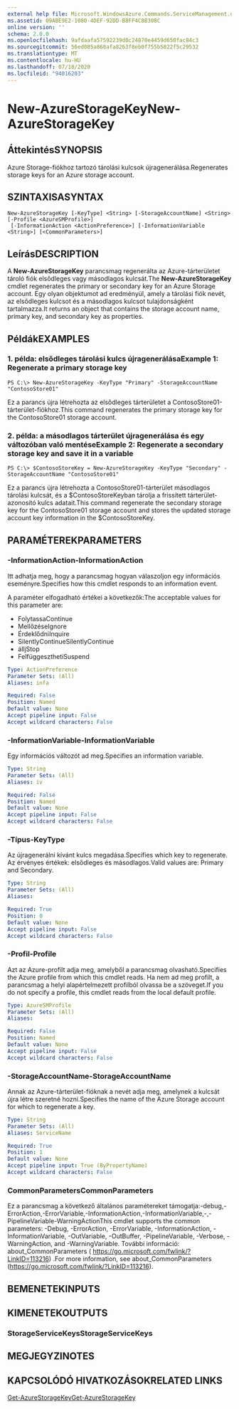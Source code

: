```yaml
---
external help file: Microsoft.WindowsAzure.Commands.ServiceManagement.dll-Help.xml
ms.assetid: 09ABE9E2-1080-4DEF-92DD-B8FF4C8B308C
online version: ''
schema: 2.0.0
ms.openlocfilehash: 9afdaafa57592239d0c24870e4459d650fac84c3
ms.sourcegitcommit: 56ed085a868afa8263f8eb0f755b5822f5c29532
ms.translationtype: MT
ms.contentlocale: hu-HU
ms.lasthandoff: 07/18/2020
ms.locfileid: "94016203"
---
```

# <span data-ttu-id="8a741-101">New-AzureStorageKey</span><span class="sxs-lookup"><span data-stu-id="8a741-101">New-AzureStorageKey</span></span>

## <span data-ttu-id="8a741-102">Áttekintés</span><span class="sxs-lookup"><span data-stu-id="8a741-102">SYNOPSIS</span></span>
<span data-ttu-id="8a741-103">Azure Storage-fiókhoz tartozó tárolási kulcsok újragenerálása.</span><span class="sxs-lookup"><span data-stu-id="8a741-103">Regenerates storage keys for an Azure storage account.</span></span>

## <span data-ttu-id="8a741-104">SZINTAXISA</span><span class="sxs-lookup"><span data-stu-id="8a741-104">SYNTAX</span></span>

```
New-AzureStorageKey [-KeyType] <String> [-StorageAccountName] <String> [-Profile <AzureSMProfile>]
 [-InformationAction <ActionPreference>] [-InformationVariable <String>] [<CommonParameters>]
```

## <span data-ttu-id="8a741-105">Leírás</span><span class="sxs-lookup"><span data-stu-id="8a741-105">DESCRIPTION</span></span>
<span data-ttu-id="8a741-106">A **New-AzureStorageKey** parancsmag regenerálta az Azure-tárterületet tároló fiók elsődleges vagy másodlagos kulcsát.</span><span class="sxs-lookup"><span data-stu-id="8a741-106">The **New-AzureStorageKey** cmdlet regenerates the primary or secondary key for an Azure Storage account.</span></span>
<span data-ttu-id="8a741-107">Egy olyan objektumot ad eredményül, amely a tárolási fiók nevét, az elsődleges kulcsot és a másodlagos kulcsot tulajdonságként tartalmazza.</span><span class="sxs-lookup"><span data-stu-id="8a741-107">It returns an object that contains the storage account name, primary key, and secondary key as properties.</span></span>

## <span data-ttu-id="8a741-108">Példák</span><span class="sxs-lookup"><span data-stu-id="8a741-108">EXAMPLES</span></span>

### <span data-ttu-id="8a741-109">1. példa: elsődleges tárolási kulcs újragenerálása</span><span class="sxs-lookup"><span data-stu-id="8a741-109">Example 1: Regenerate a primary storage key</span></span>
```
PS C:\> New-AzureStorageKey -KeyType "Primary" -StorageAccountName "ContosoStore01"
```

<span data-ttu-id="8a741-110">Ez a parancs újra létrehozta az elsődleges tárterületet a ContosoStore01-tárterület-fiókhoz.</span><span class="sxs-lookup"><span data-stu-id="8a741-110">This command regenerates the primary storage key for the ContosoStore01 storage account.</span></span>

### <span data-ttu-id="8a741-111">2. példa: a másodlagos tárterület újragenerálása és egy változóban való mentése</span><span class="sxs-lookup"><span data-stu-id="8a741-111">Example 2: Regenerate a secondary storage key and save it in a variable</span></span>
```
PS C:\> $ContosoStoreKey = New-AzureStorageKey -KeyType "Secondary" -StorageAccountName "ContosoStore01"
```

<span data-ttu-id="8a741-112">Ez a parancs újra létrehozta a ContosoStore01-tárterület másodlagos tárolási kulcsát, és a $ContosoStoreKeyban tárolja a frissített tárterület-azonosító kulcs adatait.</span><span class="sxs-lookup"><span data-stu-id="8a741-112">This command regenerate the secondary storage key for the ContosoStore01 storage account and stores the updated storage account key information in the $ContosoStoreKey.</span></span>

## <span data-ttu-id="8a741-113">PARAMÉTEREK</span><span class="sxs-lookup"><span data-stu-id="8a741-113">PARAMETERS</span></span>

### <span data-ttu-id="8a741-114">-InformationAction</span><span class="sxs-lookup"><span data-stu-id="8a741-114">-InformationAction</span></span>
<span data-ttu-id="8a741-115">Itt adhatja meg, hogy a parancsmag hogyan válaszoljon egy információs eseményre.</span><span class="sxs-lookup"><span data-stu-id="8a741-115">Specifies how this cmdlet responds to an information event.</span></span>

<span data-ttu-id="8a741-116">A paraméter elfogadható értékei a következők:</span><span class="sxs-lookup"><span data-stu-id="8a741-116">The acceptable values for this parameter are:</span></span>

- <span data-ttu-id="8a741-117">Folytassa</span><span class="sxs-lookup"><span data-stu-id="8a741-117">Continue</span></span>
- <span data-ttu-id="8a741-118">Mellőzése</span><span class="sxs-lookup"><span data-stu-id="8a741-118">Ignore</span></span>
- <span data-ttu-id="8a741-119">Érdeklődni</span><span class="sxs-lookup"><span data-stu-id="8a741-119">Inquire</span></span>
- <span data-ttu-id="8a741-120">SilentlyContinue</span><span class="sxs-lookup"><span data-stu-id="8a741-120">SilentlyContinue</span></span>
- <span data-ttu-id="8a741-121">állj</span><span class="sxs-lookup"><span data-stu-id="8a741-121">Stop</span></span>
- <span data-ttu-id="8a741-122">Felfüggesztheti</span><span class="sxs-lookup"><span data-stu-id="8a741-122">Suspend</span></span>

```yaml
Type: ActionPreference
Parameter Sets: (All)
Aliases: infa

Required: False
Position: Named
Default value: None
Accept pipeline input: False
Accept wildcard characters: False
```

### <span data-ttu-id="8a741-123">-InformationVariable</span><span class="sxs-lookup"><span data-stu-id="8a741-123">-InformationVariable</span></span>
<span data-ttu-id="8a741-124">Egy információs változót ad meg.</span><span class="sxs-lookup"><span data-stu-id="8a741-124">Specifies an information variable.</span></span>

```yaml
Type: String
Parameter Sets: (All)
Aliases: iv

Required: False
Position: Named
Default value: None
Accept pipeline input: False
Accept wildcard characters: False
```

### <span data-ttu-id="8a741-125">-Típus</span><span class="sxs-lookup"><span data-stu-id="8a741-125">-KeyType</span></span>
<span data-ttu-id="8a741-126">Az újragenerálni kívánt kulcs megadása.</span><span class="sxs-lookup"><span data-stu-id="8a741-126">Specifies which key to regenerate.</span></span>
<span data-ttu-id="8a741-127">Az érvényes értékek: elsődleges és másodlagos.</span><span class="sxs-lookup"><span data-stu-id="8a741-127">Valid values are: Primary and Secondary.</span></span>

```yaml
Type: String
Parameter Sets: (All)
Aliases: 

Required: True
Position: 0
Default value: None
Accept pipeline input: False
Accept wildcard characters: False
```

### <span data-ttu-id="8a741-128">-Profil</span><span class="sxs-lookup"><span data-stu-id="8a741-128">-Profile</span></span>
<span data-ttu-id="8a741-129">Azt az Azure-profilt adja meg, amelyből a parancsmag olvasható.</span><span class="sxs-lookup"><span data-stu-id="8a741-129">Specifies the Azure profile from which this cmdlet reads.</span></span>
<span data-ttu-id="8a741-130">Ha nem ad meg profilt, a parancsmag a helyi alapértelmezett profilból olvassa be a szöveget.</span><span class="sxs-lookup"><span data-stu-id="8a741-130">If you do not specify a profile, this cmdlet reads from the local default profile.</span></span>

```yaml
Type: AzureSMProfile
Parameter Sets: (All)
Aliases: 

Required: False
Position: Named
Default value: None
Accept pipeline input: False
Accept wildcard characters: False
```

### <span data-ttu-id="8a741-131">-StorageAccountName</span><span class="sxs-lookup"><span data-stu-id="8a741-131">-StorageAccountName</span></span>
<span data-ttu-id="8a741-132">Annak az Azure-tárterület-fióknak a nevét adja meg, amelynek a kulcsát újra létre szeretné hozni.</span><span class="sxs-lookup"><span data-stu-id="8a741-132">Specifies the name of the Azure Storage account for which to regenerate a key.</span></span>

```yaml
Type: String
Parameter Sets: (All)
Aliases: ServiceName

Required: True
Position: 1
Default value: None
Accept pipeline input: True (ByPropertyName)
Accept wildcard characters: False
```

### <span data-ttu-id="8a741-133">CommonParameters</span><span class="sxs-lookup"><span data-stu-id="8a741-133">CommonParameters</span></span>
<span data-ttu-id="8a741-134">Ez a parancsmag a következő általános paramétereket támogatja:-debug,-ErrorAction,-ErrorVariable,-InformationAction,-InformationVariable,-,-PipelineVariable-WarningAction</span><span class="sxs-lookup"><span data-stu-id="8a741-134">This cmdlet supports the common parameters: -Debug, -ErrorAction, -ErrorVariable, -InformationAction, -InformationVariable, -OutVariable, -OutBuffer, -PipelineVariable, -Verbose, -WarningAction, and -WarningVariable.</span></span> <span data-ttu-id="8a741-135">További információ: about_CommonParameters ( https://go.microsoft.com/fwlink/?LinkID=113216) .</span><span class="sxs-lookup"><span data-stu-id="8a741-135">For more information, see about_CommonParameters (https://go.microsoft.com/fwlink/?LinkID=113216).</span></span>

## <span data-ttu-id="8a741-136">BEMENETEK</span><span class="sxs-lookup"><span data-stu-id="8a741-136">INPUTS</span></span>

## <span data-ttu-id="8a741-137">KIMENETEK</span><span class="sxs-lookup"><span data-stu-id="8a741-137">OUTPUTS</span></span>

### <span data-ttu-id="8a741-138">StorageServiceKeys</span><span class="sxs-lookup"><span data-stu-id="8a741-138">StorageServiceKeys</span></span>

## <span data-ttu-id="8a741-139">MEGJEGYZI</span><span class="sxs-lookup"><span data-stu-id="8a741-139">NOTES</span></span>

## <span data-ttu-id="8a741-140">KAPCSOLÓDÓ HIVATKOZÁSOK</span><span class="sxs-lookup"><span data-stu-id="8a741-140">RELATED LINKS</span></span>

[<span data-ttu-id="8a741-141">Get-AzureStorageKey</span><span class="sxs-lookup"><span data-stu-id="8a741-141">Get-AzureStorageKey</span></span>](./Get-AzureStorageKey.md)


